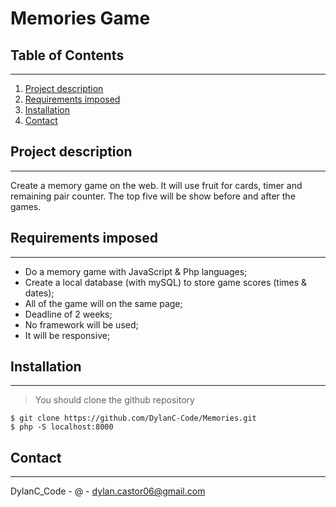 # Memories Game

## Table of Contents

---

1. [Project description](#general-info)
2. [Requirements imposed](#requirements-imposed)
3. [Installation](#installation)
4. [Contact](#contact)

## Project description

---

Create a memory game on the web.
It will use fruit for cards, timer and remaining pair counter.
The top five will be show before and after the games.

## Requirements imposed

---

- Do a memory game with JavaScript & Php languages;
- Create a local database (with mySQL) to store game scores (times & dates);
- All of the game will on the same page;
- Deadline of 2 weeks;
- No framework will be used;
- It will be responsive;

## Installation

---

> You should clone the github repository

```
$ git clone https://github.com/DylanC-Code/Memories.git
$ php -S localhost:8000
```

## Contact

---

DylanC_Code - @ - dylan.castor06@gmail.com
